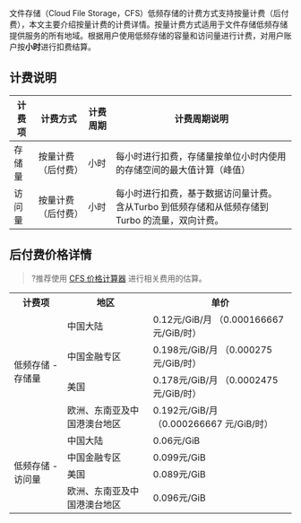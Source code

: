 文件存储（Cloud File Storage，CFS）低频存储的计费方式支持按量计费（后付费），本文主要介绍按量计费的计费详情。按量计费方式适用于文件存储低频存储提供服务的所有地域。根据用户使用低频存储的容量和访问量进行计费，对用户账户按**小时**进行扣费结算。

## 计费说明

| **计费项** | **计费方式**  | **计费周期** | **计费周期说明**                                             |
| ---------- | ------------------ | ------------ | ------------------------------------------------------------ |
| 存储量     |按量计费（后付费）| 小时      | 每小时进行扣费，存储量按单位小时内使用的存储空间的最大值计算（峰值） |
| 访问量     |按量计费（后付费）| 小时      | 每小时进行扣费，基于数据访问量计费。  含从Turbo 到低频存储和从低频存储到 Turbo 的流量，双向计费。 |

## 后付费价格详情

>?推荐使用 [CFS 价格计算器](https://buy.cloud.tencent.com/price/cfs/calculator) 进行相关费用的估算。

<table>
<tr>
<th><strong><width=15%>计费项</th>
<th><strong><width=15%>地区</th>
<th><strong><width=12%>单价</th>
</tr>
<tr>
<td rowspan=4>低频存储 - 存储量</td>
<td>中国大陆</td>
<td >	0.12元/GiB/月 （0.000166667 元/GiB/时）</td>
</tr>
<tr>
<td>中国金融专区</td>
<td >0.198元/GiB/月 （0.000275 元/GiB/时）</td>
</tr>
<tr>
<td>美国</td>
<td >0.178元/GiB/月 （0.0002475 元/GiB/时）</td>
</tr>
<td>欧洲、东南亚及中国港澳台地区</td>
<td>0.192元/GiB/月 （0.000266667 元/GiB/时）</td>
</tr>
<tr>
<td rowspan=4>低频存储 - 访问量</td>
<td>中国大陆</td>
<td >0.06元/GiB</td>

</tr>
<tr>
<td>中国金融专区</td>
<td >0.099元/GiB</td>
</tr>
<tr>
<td>美国</td>
<td > 0.089元/GiB   </td>
</tr>
<td>欧洲、东南亚及中国港澳台地区</td>
<td>0.096元/GiB </td>
</tr>
</tr>
</table>

